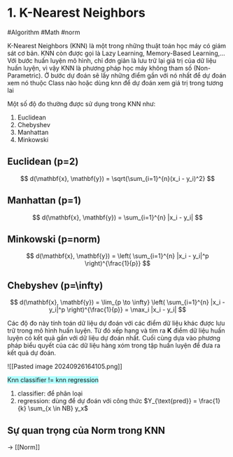 # 1. K-Nearest Neighbors
#Algorithm #Math #norm 

K-Nearest Neighbors (KNN) là một trong những thuật toán học máy có giám sát cơ bản. KNN còn được gọi là Lazy Learning, Memory-Based Learning,... Với bước huấn luyện mô hình, chỉ đơn giản là lưu trữ lại giá trị của dữ liệu huấn luyện, vì vậy KNN là phương pháp học máy không tham số (Non-Parametric). Ở bước dự đoán sẽ lấy những điểm gần với nó nhất để dự đoán xem nó thuộc Class nào hoặc dùng knn để dự đoán xem giá trị trong tương lai

Một số độ đo thường được sử dụng trong KNN như:

1. Euclidean
2. Chebyshev
3. Manhattan
4. Minkowski
## Euclidean (p=2)
$$
d(\mathbf{x}, \mathbf{y}) = \sqrt{\sum_{i=1}^{n}(x_i - y_i)^2}
$$

## Manhattan (p=1)
$$
d(\mathbf{x}, \mathbf{y}) = \sum_{i=1}^{n} |x_i - y_i|
$$

## Minkowski (p=norm)
$$
d(\mathbf{x}, \mathbf{y}) = \left( \sum_{i=1}^{n} |x_i - y_i|^p \right)^{\frac{1}{p}}
$$

## Chebyshev (p=\infty)
$$
d(\mathbf{x}, \mathbf{y}) = \lim_{p \to \infty} \left( \sum_{i=1}^{n} |x_i - y_i|^p \right)^{\frac{1}{p}} = \max_i |x_i - y_i|
$$


Các độ đo này tính toán dữ liệu dự đoán với các điểm dữ liệu khác được lưu trữ trong mô hình huấn luyện. Từ đó xếp hạng và tìm ra **K** điểm dữ liệu huấn luyện có kết quả gần với dữ liệu dự đoán nhất. Cuối cùng dựa vào phương pháp biểu quyết của các dữ liệu hàng xóm trong tập huấn luyện để đưa ra kết quả dự đoán.

![[Pasted image 20240926164105.png]]

<span style="background:#b1ffff">Knn classifier != knn regression</span>
1. classifier: để phân loại
2. regression: dùng để dự đoán với công thức $Y_{\text{pred}} = \frac{1}{k} \sum_{x \in NB} y_x$

## Sự quan trọng của Norm trong KNN

-> [[Norm]]




